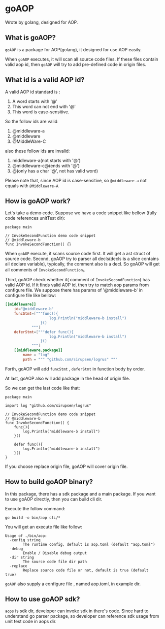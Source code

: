 # goAOP
Wrote by golang, designed for AOP.

## What is goAOP?

`goAOP` is a package for AOP(golang), it designed for use AOP easily.

When `goAOP` executes, it will scan all source code files. If these files contain valid aop id,
then `goAOP` will try to add pre-defined code in origin files.

## What id is a valid AOP id?

A valid AOP id standard is :

1. A word starts with '@'
2. This word can not end with '@'
3. This word is case-sensitive.

So the follow ids are valid:
1. @middleware-a
2. @middleware
3. @MiddleWare-C

also these follow ids are invalid:
1. middleware-a(not starts with '@')
2. @middleware-c@(ends with '@')
3. @(only has a char '@', not has valid word)

Please note that, since AOP id is case-sensitive, so `@middleware-a` not equals with `@Middleware-A`.

## How is goAOP work?

Let's take a demo code. Suppose we have a code snippet like bellow (fully code references unitTest dir):

```golang
package main

// InvokeSecondFunction demo code snippet
// @middleware-b
func InvokeSecondFunction() {}

```

When `goAOP` execute, it scans source code first. It will get a ast struct of source code. Second, goAOP try 
to parser all decls(decls is a slice contains all declare variable), typically, the comment also is a decl. So
goAOP will get all comments of `InvokeSecondFunction`。

Third, goAOP check whether it( comment of `InvokeSecondFunction`) has valid AOP id. If it finds valid AOP id, then try to 
match aop params from configure file. We suppose there has params of '@middleware-b' in configure file like bellow:

```toml
[[middleware]]
    id="@middleware-b"
    funcStmt=["""func(){
                    log.Println("middleware-b install")
                }()
            """]
    deferStmt=["""defer func(){
                    log.Println("middleware-b install")
                }()
            """]
    [[middleware.package]]
        name = "log"
        path = """ "github.com/sirupsen/logrus" """
```
Forth, goAOP will add `funcStmt` , `deferStmt` in function body by order. 

At last, goAOP also will add package in the head of origin file.

So we can get the last code like that:

```golang
package main

import log "github.com/sirupsen/logrus"

// InvokeSecondFunction demo code snippet
// @middleware-b
func InvokeSecondFunction() {
	func(){
		log.Println("middleware-b install")
	}()

	defer func(){
		log.Println("middleware-b install")
	}()
}
```

If you choose replace origin file, goAOP will cover origin file.

## How to build goAOP binary?

In this package, there has a sdk package and a main package. If you want to use goAOP directly, then you can build cli dir. 

Execute the follow command:

```shell
go build -o bin/aop cli/*
```

You will get an execute file like follow:

```golang
Usage of ./bin/aop:
  -config string
    	The runtime config, default is aop.toml (default "aop.toml")
  -debug
    	Enable / Disable debug output
  -dir string
    	The source code file dir path
  -replace
    	Replace source code file or not, default is true (default true)
```

`goAOP` also supply a configure file , named aop.toml, in example dir. 

## How to use goAOP sdk?

`aops` is sdk dir, developer can invoke sdk in there's code. Since hard to understand go parser package, so developer can reference sdk usage from unit test code in aops dir.